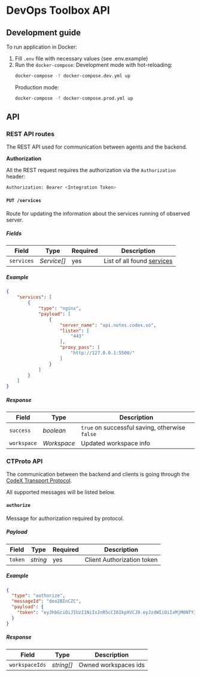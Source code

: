 # DevOps Toolbox API

## Development guide 

To run application in Docker:

1. Fill `.env` file with necessary values (see .env.example)
2. Run the `docker-compose`:
    Development mode with hot-reloading:
    ```bash
    docker-compose -f docker-compose.dev.yml up
    ```
    Production mode:
    ```bash
    docker-compose -f docker-compose.prod.yml up
    ```

## API 

### REST API routes

The REST API used for communication between agents and the backend.

__Authorization__

All the REST request requires the authorization via the `Authorization` header:

```bash
Authorization: Bearer <Integration Token>
```

#### `PUT /services`

Route for updating the information about the services running of observed server.

##### Fields 

| Field | Type | Required | Description |
| -- | -- | -- | -- |
| `services` | _Service[]_ | yes | List of all found [services](docs/services.md) |

##### Example

```json
{
    "services": [
        {
            "type": "nginx",
            "payload": [
                {
                    "server_name": "api.notes.codex.so",
                    "listen": [
                        "443"
                    ],
                    "proxy_pass": [
                        "http://127.0.0.1:5500/"
                    ]
                }
            ]
        }
    ]
}
```

##### Response

| Field | Type | Description |
| -- | -- | -- |
| `success` | _boolean_ | `true` on successful saving, otherwise `false` |
| `workspace` | _Workspace_ | Updated workspace info |

### CTProto API

The communication between the backend and clients is going through the [CodeX Transport Protocol](src/utils/ctproto).

All supported messages will be listed below.

#### `authorize`

Message for authorization required by protocol.

##### Payload 

| Field | Type | Required | Description |
| -- | -- | -- | -- |
| `token` | _string_ | yes | Client Authorization token |

##### Example

```json
{
  "type": "authorize",
  "messageId": "deo2BInCZC",
  "payload": {
    "token": "eyJhbGciOiJIUzI1NiIsInR5cCI6IkpXVCJ9.eyJzdWIiOiIxMjM0NTY3ODkwIiwibmFtZSI6IkpvaG4gRG9lIiwiaWF0IjoxNTE2MjM5MDIyfQ.SflKxwRJSMeKKF2QT4fwpMeJf36POk6yJV_adQssw5c"
  }
}
```

##### Response 

| Field | Type | Description |
| -- | -- | -- |
| `workspaceIds` | _string[]_ | Owned workspaces ids |
 

